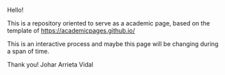Hello!

This is a repository oriented to serve as a academic page, based on the template of  https://academicpages.github.io/

This is an interactive process and maybe this page will be changing during a span of time. 

Thank you!
Johar Arrieta Vidal